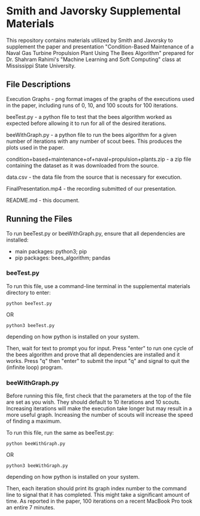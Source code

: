 # Smith and Javorsky Supplemental Materials

This repository contains materials utilized by Smith and Javorsky to supplement the paper and presentation "Condition-Based Maintenance of a Naval Gas Turbine Propulsion Plant Using The Bees Algorithm" prepared for Dr. Shahram Rahimi's "Machine Learning and Soft Computing" class at Mississippi State University.

## File Descriptions

Execution Graphs - png format images of the graphs of the executions used in the paper, including runs of 0, 10, and 100 scouts for 100 iterations.

beeTest.py - a python file to test that the bees algorithm worked as expected before allowing it to run for all of the desired iterations.

beeWithGraph.py - a python file to run the bees algorithm for a given number of iterations with any number of scout bees. This produces the plots used in the paper.

condition+based+maintenance+of+naval+propulsion+plants.zip - a zip file containing the dataset as it was downloaded from the source.

data.csv - the data file from the source that is necessary for execution.

FinalPresentation.mp4 - the recording submitted of our presentation.

README.md - this document.

## Running the Files

To run beeTest.py or beeWithGraph.py, ensure that all dependencies are installed:

- main packages: python3; pip
- pip packages: bees_algorithm; pandas

### beeTest.py

To run this file, use a command-line terminal in the supplemental materials directory to enter:

	python beeTest.py

OR

	python3 beeTest.py

depending on how python is installed on your system.

Then, wait for text to prompt you for input. Press "enter" to run one cycle of the bees algorithm and prove that all dependencies are installed and it works. Press "q" then "enter" to submit the input "q" and signal to quit the (infinite loop) program.

### beeWithGraph.py

Before running this file, first check that the parameters at the top of the file are set as you wish. They should default to 10 iterations and 10 scouts. Increasing iterations will make the execution take longer but may result in a more useful graph. Increasing the number of scouts will increase the speed of finding a maximum.

To run this file, run the same as beeTest.py:

	python beeWithGraph.py

OR

	python3 beeWithGraph.py

depending on how python is installed on your system.

Then, each iteration should print its graph index number to the command line to signal that it has completed. This might take a significant amount of time. As reported in the paper, 100 iterations on a recent MacBook Pro took an entire 7 minutes.